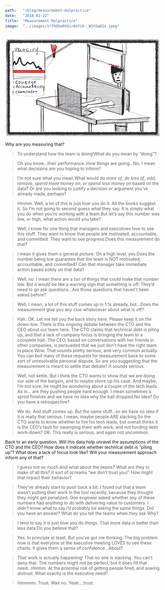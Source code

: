 ```yaml
---
path:	"/blog/measurement-malpractice"
date:	"2018-01-22"
title:	"Measurement Malpractice"
image:	"../images/1*ThQ9aRV8ir6eYi6-_W3tGw@2x.jpeg"
---
```


![](../images/1*ThQ9aRV8ir6eYi6-_W3tGw@2x.jpeg)

Why are you measuring that?


> To understand how the team is doing!What do you mean by “doing”?


> Oh you know…their performance. How things are going…No. I mean what decisions are you hoping to inform?


> I’m not sure what you mean.What would *do more of*, *do less of*, *add*, *remove*, *spend more money on*, or *spend less money* on based on the data? Or are you looking to justify a decision or argument you’ve already made, perhaps?


> Hmmm. Well, a lot of this is just how you do it. All the books suggest it. So I’m not going to second guess what they say. It is simply what you do when you’re working with a team.But let’s say this number was low, or high, what action would you take?


> Well, I know for one thing that managers and executives love to see this stuff. They want to know that people are motivated, accountable, and committed. They want to see progress.Does this measurement do that?


> I mean it gives them a general picture. On a high level, yes.Does the number being low guarantee that the team is NOT motivated, accountable, and committed? Can that manager take immediate action based solely on that data?


> Well, no. I mean there are a ton of things that could make that number low. But it would be like a warning sign that something is off. They’d need to go ask questions…Are those questions that haven’t been asked before?


> Well, I mean, a lot of this stuff comes up in 1:1s already, but…Does the measurement give you any clue whatsoever about what is off?


> Hah. OK. Let me tell you the back story here. Please keep it on the down-low. There is this ongoing debate between the CTO and the CEO about our team here. The CTO claims that technical debt is piling up, and that a lack of company focus is bringing the team to a complete halt. The CEO, based on conversations with her friends in other companies, is persuaded that we just don’t have the right team in place.Wow. That sounds pretty serious, and very common actually. You can boil many of these requests for measurement back to some sort of unresolvable personal dispute. So are you suggesting that the measurement is meant to settle that debate? It sounds serious.


> Well, not settle. But I think the CTO wants to show that we are doing our side of the bargain, and to maybe shore up his case. And maybe, I’m not sure, he might be wondering about a couple of the tech leads. As in… are they pushing people hard enough. I mean sometimes a sprint finishes and we have no idea why the ball dropped.No idea? Do you have a retrospective?


> We do. And stuff comes up. But the same stuff…so we have no idea if it is really that serious. I mean, maybe people ARE slacking.So the CTO wants to know whether to fire his tech leads, but overall thinks it is the CEO’s fault for swamping them with work, and not funding debt work-down? OK. This really is serious, and again not uncommon.

Back to an early question. Will this data help unravel the assumptions of the CTO and the CEO? How does it indicate whether technical debt is “piling up”? What does a lack of focus look like? Will your measurement approach inform any of that?


> I guess not so much.And what about the teams? What are they to make of all this? It sort of screams “we don’t trust you!” How might that impact their behavior?


> They’ve already start to push back a bit. I found out that a team wasn’t putting their work in the tool recently, because they thought they might get penalized. One engineer asked whether any of these numbers had anything to do with delivering value to customers. I didn’t know what to say.I’d probably be asking the same things. Did you have an answer? What do you tell the teams when they ask Why?


> I tend to say it is just how you do things. That more data is better than less data.Do you believe that?


> Yes. In principle at least. But you’ve got me thinking. The big problem now is that everyone at the executive meeting LOVES to see these charts. It gives them a sense of confidence…About?


> That work is actually happening! That no one is slacking. You can’t deny that. The numbers might not be perfect, but it does fill that need…Hmmm. At the potential risk of getting people fired, and sowing distrust. What exactly is the executive need?


> Hmmmm. Trust. Wait no. Yeah….trust.